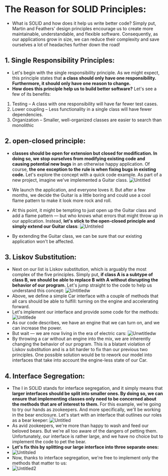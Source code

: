 # The Reason for SOLID Principles:
- What is SOLID and how does it help us write better code? Simply put, Martin and Feathers' design principles encourage us to create more maintainable, understandable, and flexible software. Consequently, as our applications grow in size, we can reduce their complexity and save ourselves a lot of headaches further down the road!

## 1. Single Responsibility Principles:
- Let's begin with the single responsibility principle. As we might expect, this principle states that **a class should only have one responsibility. Furthermore, it should only have one reason to change.**
- **How does this principle help us to build better software?** Let's see a few of its benefits:
1. Testing – A class with one responsibility will have far fewer test cases.
2. Lower coupling – Less functionality in a single class will have fewer dependencies.
3. Organization – Smaller, well-organized classes are easier to search than monolithic

## 2. open-closed principle:
- **classes should be open for extension but closed for modification. In doing so, we stop ourselves from modifying existing code and causing potential new bugs** in an otherwise happy application.
Of course, **the one exception to the rule is when fixing bugs in existing code.**
Let's explore the concept with a quick code example. As part of a new project, imagine we've implemented a Guitar class.
![Untitled](https://github.com/NourhanSaeed707/SOLID-Principles-Java/assets/64387352/4baef784-bbc1-4bd8-a7dc-dac7daeac3f8)

- We launch the application, and everyone loves it. But after a few months, we decide the Guitar is a little boring and could use a cool flame pattern to make it look more rock and roll.
- At this point, it might be tempting to just open up the Guitar class and add a flame pattern — but who knows what errors that might throw up in our application.
Instead, **let's stick to the open-closed principle and simply extend our Guitar class**:
![Untiteled](https://github.com/NourhanSaeed707/SOLID-Principles-Java/assets/64387352/387bb1c1-bdd3-4084-a67d-afc2e8c47b2e)
- By extending the Guitar class, we can be sure that our existing application won't be affected.

## 3. Liskov Substitution:
- Next on our list is Liskov substitution, which is arguably the most complex of the five principles. Simply put, **if class A is a subtype of class B, we should be able to replace B with A without disrupting the behavior of our program.**
Let's jump straight to the code to help us understand this concept:
![Untitledw](https://github.com/NourhanSaeed707/SOLID-Principles-Java/assets/64387352/83b79645-e841-4d41-91ae-deb17a0f750f)
- Above, we define a simple Car interface with a couple of methods that all cars should be able to fulfill: turning on the engine and accelerating forward.
- Let's implement our interface and provide some code for the methods:
![Untitlede](https://github.com/NourhanSaeed707/SOLID-Principles-Java/assets/64387352/784fc83c-f35f-446a-a02a-6ccdafc788c7)
- As our code describes, we have an engine that we can turn on, and we can increase the power.
- But wait — we are now living in the era of electric cars:
![Unwtitledw](https://github.com/NourhanSaeed707/SOLID-Principles-Java/assets/64387352/fd4dc15b-7b97-4e00-9433-25d7b0d9b11d)
- By throwing a car without an engine into the mix, we are inherently changing the behavior of our program. This is a blatant violation of Liskov substitution and is a bit harder to fix than our previous two principles.
One possible solution would be to rework our model into interfaces that take into account the engine-less state of our Car.

## 4. Interface Segregation:
- The I  in SOLID stands for interface segregation, and it simply means that **larger interfaces should be split into smaller ones. By doing so, we can ensure that implementing classes only need to be concerned about the methods that are of interest to them.**
For this example, we're going to try our hands as zookeepers. And more specifically, we'll be working in the bear enclosure.
Let's start with an interface that outlines our roles as a bear keeper:
![Untitled](https://github.com/NourhanSaeed707/SOLID-Principles-Java/assets/64387352/4aeaed32-be68-40ad-bf49-62baabbf3fcd)
- As avid zookeepers, we're more than happy to wash and feed our beloved bears. But we're all too aware of the dangers of petting them. Unfortunately, our interface is rather large, and we have no choice but to implement the code to pet the bear.
- **Let's fix this by splitting our large interface into three separate ones:**
- ![Untitsled](https://github.com/NourhanSaeed707/SOLID-Principles-Java/assets/64387352/7e0256d2-8d32-4b64-a373-c0a89ca90643)
- Now, thanks to interface segregation, we're free to implement only the methods that matter to us:
- ![Untitled2](https://github.com/NourhanSaeed707/SOLID-Principles-Java/assets/64387352/510c127c-34d8-4909-821c-01387adcd820)






